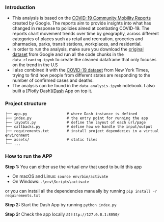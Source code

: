 ### Introduction
- This analysis is based on the [COVID-19 Community Mobility Reports](https://www.google.com/covid19/mobility/index.html?hl=en) created by Google. The reports aim to provide insights into what has changed in response to policies aimed at combating COVID-19. The reports chart movement trends over time by geography, across different categories of places such as retail and recreation, groceries and pharmacies, parks, transit stations, workplaces, and residential.
- In order to run the analysis, make sure you download the [original dataset](https://www.google.com/covid19/mobility/index.html?hl=en) from Google and run all the code chunks in the `data_cleaning.ipynb` to create the cleaned dataframe that only focuses on the trend in the U.S
- I also combined it with the [COVID-19 dataset](https://github.com/nytimes/covid-19-data) from New York Times, trying to find how people from different states are responding to the number of confirmed cases and deaths.
- The analysis can be found in the `data_analysis.ipynb` notebook. I also built a [Plotly Dash]([Dash](https://plot.ly/dash) App on top it.


### Project structure
    ├── app.py                  # where Dash instance is defined
    ├── index.py                # the entry point for running the app
    ├── layouts.py              # define the layout of each url/page
    ├── callbacks.py            # define how we handle the input/output
    ├── requirements.txt        # install project dependecies in a virtual environment
    ├── assets/                 # static files
    └── ...

### How to run the APP
**Step 1:**
You can either use the virtual env that used to build this app
 - On macOS and Linux:
 `source env/bin/activate`
 - On Windows:
`.\env\Scripts\activate`

or you can install all the dependencies manually by running `pip install -r requirements.txt` 

**Step 2:**
Start the Dash App by running `python index.py`

**Step 3:**
Check the app locally at `http://127.0.0.1:8050/`